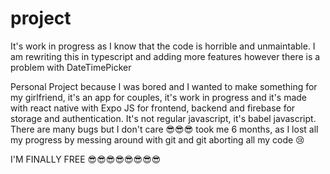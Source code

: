 # project

It's work in progress as I know that the code is horrible and unmaintable. I am rewriting this in typescript and adding more features however there is a problem with DateTimePicker


Personal Project because I was bored and I wanted to make something for my girlfriend, it's an app for couples, it's work in progress and it's made with react native with Expo JS for frontend, backend and firebase for storage and authentication. It's not regular javascript, it's babel javascript. There are many bugs but I don't care 😎😎😎 took me 6 months, as I lost all my progress by messing around with git and git aborting all my code 😢









 I'M FINALLY FREE 😎😎😎😎😎😎😎😎 
